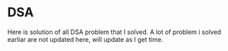# DSA
Here is solution of all DSA problem that I solved.
A lot of problem i solved earliar are not updated here, will update as I get time.
